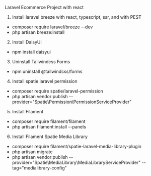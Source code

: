 Laravel Ecommerce Project with react

1. Install laravel breeze with react, typescript, ssr, and with PEST

-   composer require laravel/breeze --dev
-   php artisan breeze:install

2. Install DaisyUi

-   npm install daisyui

3. Uninstall Tailwindcss Forms

-   npm uninstall @tailwindcss/forms

4. Install spatie laravel permission

-   composer require spatie/laravel-permission
-   php artisan vendor:publish --provider="Spatie\Permission\PermissionServiceProvider"

5. Install Filament

-   composer require filament/filament
-   php artisan filament:install --panels

6. Install Filament Spatie Media Library

-   composer require filament/spatie-laravel-media-library-plugin
-   php artisan migrate
-   php artisan vendor:publish --provider="Spatie\MediaLibrary\MediaLibraryServiceProvider" --tag="medialibrary-config"
